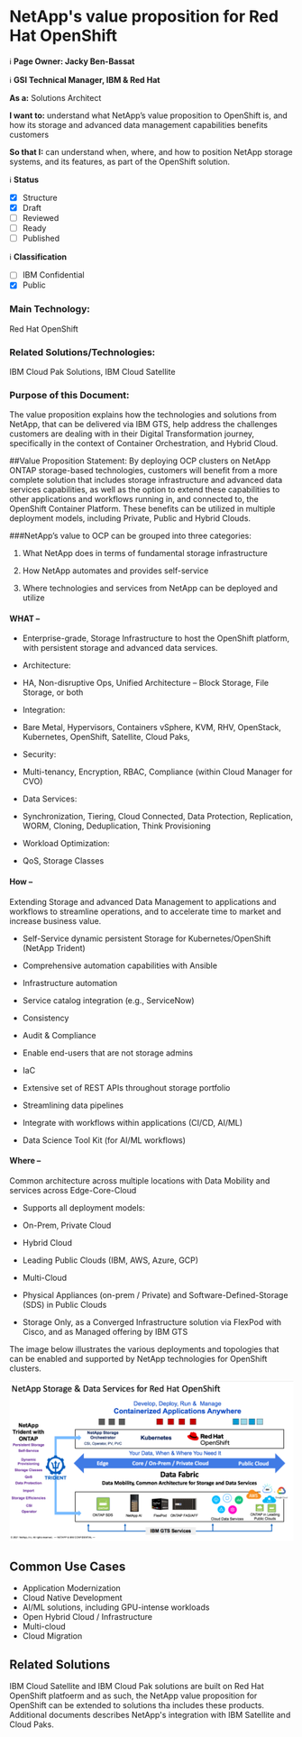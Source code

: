 # NetApp's value proposition for Red Hat OpenShift
ℹ️ **Page Owner: Jacky Ben-Bassat**

ℹ️ **GSI Technical Manager, IBM & Red Hat**

**As a:** Solutions Architect

**I want to:**  understand what NetApp’s value proposition to OpenShift is, and how its storage and advanced data management capabilities benefits customers

**So that I:** can understand when, where, and how to position NetApp storage systems, and its features, as part of the OpenShift solution.

ℹ️ **Status**

- [X] Structure
- [X] Draft
- [ ] Reviewed
- [ ] Ready
- [ ] Published

ℹ️ **Classification**

- [ ] IBM Confidential
- [X] Public

### Main Technology:
Red Hat OpenShift

### Related Solutions/Technologies:
IBM Cloud Pak Solutions, IBM Cloud Satellite

### Purpose of this Document:
The value proposition explains how the technologies and solutions from NetApp, that can be delivered via IBM GTS, help address the challenges customers are dealing with in their Digital Transformation journey, specifically in the context of Container Orchestration, and Hybrid Cloud.

##Value Proposition Statement:
By deploying OCP clusters on NetApp ONTAP storage-based technologies, customers will benefit from a more complete solution that includes storage infrastructure and advanced data services capabilities, as well as the option to extend these capabilities to other applications and workflows running in, and connected to, the OpenShift Container Platform. These benefits can be utilized in multiple deployment models, including Private, Public and Hybrid Clouds.


###NetApp’s value to OCP can be grouped into three categories: 

1. What NetApp does in terms of fundamental storage infrastructure 

2. How NetApp automates and provides self-service 

3. Where technologies and services from NetApp can be deployed and utilize 

 

#### WHAT –  

+ Enterprise-grade, Storage Infrastructure to host the OpenShift platform, with persistent storage and advanced data services.

+ Architecture:  
 - HA, Non-disruptive Ops, Unified Architecture – Block Storage, File Storage, or both 

+ Integration:
 - Bare Metal, Hypervisors, Containers 
vSphere, KVM, RHV, OpenStack, Kubernetes, OpenShift, Satellite, Cloud Paks,  

+ Security: 
 - Multi-tenancy, Encryption, RBAC, Compliance (within Cloud Manager for CVO) 

+ Data Services: 
 - Synchronization, Tiering, Cloud Connected, Data Protection, Replication, WORM, Cloning, Deduplication, Think Provisioning 

+ Workload Optimization: 
 - QoS, Storage Classes 

 

#### How –  

Extending Storage and advanced Data Management to applications and workflows to streamline operations, and to accelerate time to market and increase business value. 
 

- Self-Service dynamic persistent Storage for Kubernetes/OpenShift (NetApp Trident) 

- Comprehensive automation capabilities with Ansible 

- Infrastructure automation 

- Service catalog integration (e.g., ServiceNow) 

- Consistency 

- Audit & Compliance 

- Enable end-users that are not storage admins 

- IaC 

- Extensive set of REST APIs throughout storage portfolio 

- Streamlining data pipelines 

- Integrate with workflows within applications (CI/CD, AI/ML) 

- Data Science Tool Kit (for AI/ML workflows)


#### Where –  

Common architecture across multiple locations with Data Mobility and services across Edge-Core-Cloud 
 
- Supports all deployment models: 

- On-Prem, Private Cloud 

- Hybrid Cloud 

- Leading Public Clouds (IBM, AWS, Azure, GCP) 

- Multi-Cloud 

- Physical Appliances (on-prem / Private) and Software-Defined-Storage (SDS) in Public Clouds 

- Storage Only, as a Converged Infrastructure solution via FlexPod with Cisco, and as Managed offering by IBM GTS 

The image below illustrates the various deployments and topologies that can be enabled and supported by NetApp technologies for OpenShift clusters.

![](NTAP_STRG_SRVC_OCP.png)

## Common Use Cases
+ Application Modernization
+ Cloud Native Development
+ AI/ML solutions, including GPU-intense workloads
+ Open Hybrid Cloud / Infrastructure
+ Multi-cloud
+ Cloud Migration

## Related Solutions
IBM Cloud Satellite and IBM Cloud Pak solutions are built on Red Hat OpenShift platfoerm and as such, the NetApp value proposition for OpenShift can be extended to solutions tha includes these products. Additional documents describes NetApp's integration with IBM Satellite and Cloud Paks.
